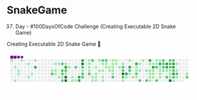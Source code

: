 # SnakeGame
37. Day - #100DaysOfCode Challenge (Creating Executable 2D Snake Game)

Creating Executable 2D Snake Game 🐍

![](https://raw.githubusercontent.com/Platane/snk/output/github-contribution-grid-snake.gif)

<picture>
  <source media="(prefers-color-scheme: dark)" srcset="(https://raw.githubusercontent.com/Platane/snk/output/github-contribution-grid-snake.gif)" />
</picture>


